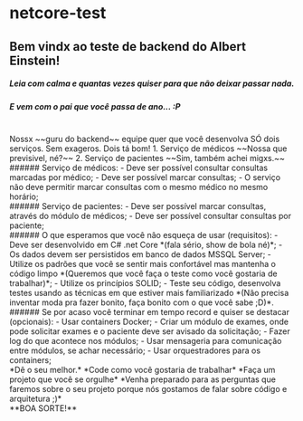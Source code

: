 # netcore-test

## Bem vindx ao teste de backend do Albert Einstein!
#####  *Leia com calma e quantas vezes quiser para que não deixar passar nada.*
##### *E vem com o pai que você passa de ano... :P*
<br/>
Nossx ~~guru do backend~~ equipe quer que você desenvolva SÓ dois serviços. Sem exageros. Dois tá bom!
1. Serviço de médicos ~~Nossa que previsivel, né?~~
2. Serviço de pacientes ~~Sim, também achei migxs.~~
###### Serviço de médicos:
- Deve ser possível consultar consultas marcadas por médico;
- Deve ser possível marcar consultas;
- O serviço não deve permitir marcar consultas com o mesmo médico no mesmo horário;
<br/>
###### Serviço de pacientes:
- Deve ser possível marcar consultas, através do módulo de médicos;
- Deve ser possível consultar consultas por paciente;
<br/>
###### O que esperamos que você não esqueça de usar (requisitos):
- Deve ser desenvolvido em C# .net Core *(fala sério, show de bola né)*;
- Os dados devem ser persistidos em banco de dados MSSQL Server;
- Utilize os padrões que você se sentir mais confortável mas mantenha o código limpo *(Queremos que você faça o teste como você gostaria de trabalhar)*;
- Utilize os princípios SOLID;
- Teste seu código, desenvolva testes usando as técnicas em que estiver mais familiarizado *(Não precisa inventar moda pra fazer bonito, faça bonito com o que você sabe ;D)*.
<br/>
###### Se por acaso você terminar em tempo record e quiser se destacar (opcionais):
- Usar containers Docker;
- Criar um módulo de exames, onde pode solicitar exames e o paciente deve ser avisado da solicitação;
- Fazer log do que acontece nos módulos;
- Usar mensageria para comunicação entre módulos, se achar necessário;
- Usar orquestradores para os containers;
<br/>
*Dê o seu melhor.*
*Code como você gostaria de trabalhar*
*Faça um projeto que você se orgulhe*
*Venha preparado para as perguntas que faremos sobre o seu projeto porque nós gostamos de falar sobre código e arquitetura ;)*
<br/>
**BOA SORTE!**
